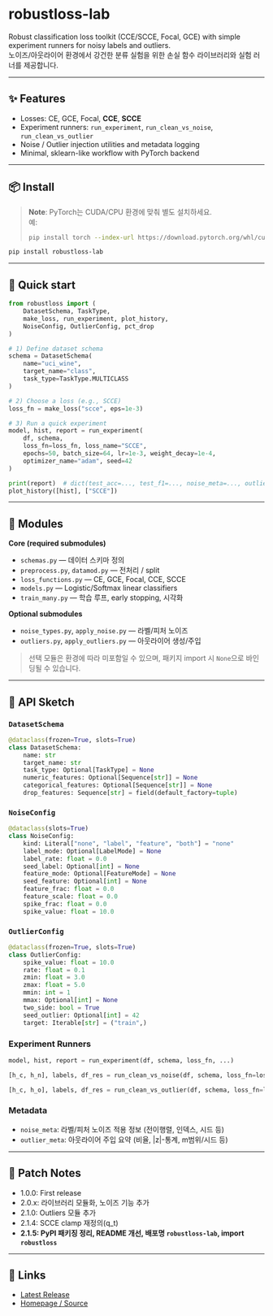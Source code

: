 ﻿# robustloss-lab

Robust classification loss toolkit (CCE/SCCE, Focal, GCE) with simple experiment runners for noisy labels and outliers.  
노이즈/아웃라이어 환경에서 강건한 분류 실험을 위한 손실 함수 라이브러리와 실험 러너를 제공합니다.

---

## ✨ Features
- Losses: CE, GCE, Focal, **CCE**, **SCCE**
- Experiment runners: `run_experiment`, `run_clean_vs_noise`, `run_clean_vs_outlier`
- Noise / Outlier injection utilities and metadata logging
- Minimal, sklearn-like workflow with PyTorch backend

---

## 📦 Install

> **Note**: PyTorch는 CUDA/CPU 환경에 맞춰 별도 설치하세요.  
> 예:  
> ```bash
> pip install torch --index-url https://download.pytorch.org/whl/cu121
> ```

```bash
pip install robustloss-lab
```

---

## 🚀 Quick start

```python
from robustloss import (
    DatasetSchema, TaskType,
    make_loss, run_experiment, plot_history,
    NoiseConfig, OutlierConfig, pct_drop
)

# 1) Define dataset schema
schema = DatasetSchema(
    name="uci_wine",
    target_name="class",
    task_type=TaskType.MULTICLASS
)

# 2) Choose a loss (e.g., SCCE)
loss_fn = make_loss("scce", eps=1e-3)

# 3) Run a quick experiment
model, hist, report = run_experiment(
    df, schema,
    loss_fn=loss_fn, loss_name="SCCE",
    epochs=50, batch_size=64, lr=1e-3, weight_decay=1e-4,
    optimizer_name="adam", seed=42
)

print(report)  # dict(test_acc=..., test_f1=..., noise_meta=..., outlier_meta=...)
plot_history([hist], ["SCCE"])
```

---

## 📂 Modules

**Core (required submodules)**  
- `schemas.py` — 데이터 스키마 정의  
- `preprocess.py`, `datamod.py` — 전처리 / split  
- `loss_functions.py` — CE, GCE, Focal, CCE, SCCE  
- `models.py` — Logistic/Softmax linear classifiers  
- `train_many.py` — 학습 루프, early stopping, 시각화  

**Optional submodules**  
- `noise_types.py`, `apply_noise.py` — 라벨/피처 노이즈  
- `outliers.py`, `apply_outliers.py` — 아웃라이어 생성/주입  

> 선택 모듈은 환경에 따라 미포함일 수 있으며, 패키지 import 시 `None`으로 바인딩될 수 있습니다.

---

## 🧩 API Sketch

### `DatasetSchema`
```python
@dataclass(frozen=True, slots=True)
class DatasetSchema:
    name: str
    target_name: str
    task_type: Optional[TaskType] = None
    numeric_features: Optional[Sequence[str]] = None
    categorical_features: Optional[Sequence[str]] = None
    drop_features: Sequence[str] = field(default_factory=tuple)
```

### `NoiseConfig`
```python
@dataclass(slots=True)
class NoiseConfig:
    kind: Literal["none", "label", "feature", "both"] = "none"
    label_mode: Optional[LabelMode] = None
    label_rate: float = 0.0
    seed_label: Optional[int] = None
    feature_mode: Optional[FeatureMode] = None
    seed_feature: Optional[int] = None
    feature_frac: float = 0.0
    feature_scale: float = 0.0
    spike_frac: float = 0.0
    spike_value: float = 10.0
```

### `OutlierConfig`
```python
@dataclass(frozen=True, slots=True)
class OutlierConfig:
    spike_value: float = 10.0
    rate: float = 0.1
    zmin: float = 3.0
    zmax: float = 5.0
    mmin: int = 1
    mmax: Optional[int] = None
    two_side: bool = True
    seed_outlier: Optional[int] = 42
    target: Iterable[str] = ("train",)
```

### Experiment Runners
```python
model, hist, report = run_experiment(df, schema, loss_fn, ...)

[h_c, h_n], labels, df_res = run_clean_vs_noise(df, schema, loss_fn=loss_fn, ...)

[h_c, h_o], labels, df_res = run_clean_vs_outlier(df, schema, loss_fn=loss_fn, ...)
```

### Metadata
- `noise_meta`: 라벨/피처 노이즈 적용 정보 (전이행렬, 인덱스, 시드 등)  
- `outlier_meta`: 아웃라이어 주입 요약 (비율, |z|-통계, m범위/시드 등)

---

## 📝 Patch Notes
- 1.0.0: First release  
- 2.0.x: 라이브러리 모듈화, 노이즈 기능 추가  
- 2.1.0: Outliers 모듈 추가  
- 2.1.4: SCCE clamp 재정의(q_t)  
- **2.1.5: PyPI 패키징 정리, README 개선, 배포명 `robustloss-lab`, import `robustloss`**

---

## 📎 Links
- [Latest Release](https://github.com/RosePasta22/ML-DL-Seminar/releases/tag/v2.1.5)  
- [Homepage / Source](https://github.com/RosePasta22/ML-DL-Seminar)
